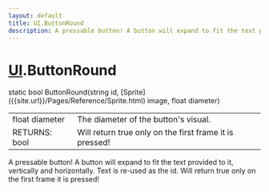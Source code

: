 ```yaml
---
layout: default
title: UI.ButtonRound
description: A pressable button! A button will expand to fit the text provided to it, vertically and horizontally. Text is re-used as the id. Will return true only on the first frame it is pressed!
---
```

# [UI]({{site.url}}/Pages/Reference/UI.html).ButtonRound

<div class='signature' markdown='1'>
static bool ButtonRound(string id, [Sprite]({{site.url}}/Pages/Reference/Sprite.html) image, float diameter)
</div>

|  |  |
|--|--|
|float diameter|The diameter of the button's visual.|
|RETURNS: bool|Will return true only on the first frame it is pressed!|

A pressable button! A button will expand to fit the text provided to it,
vertically and horizontally. Text is re-used as the id. Will return true only on
the first frame it is pressed!



